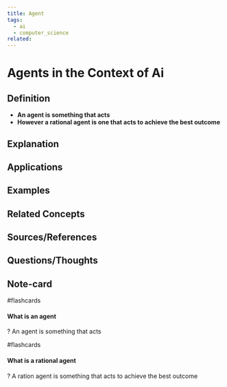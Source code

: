 ```yaml
---
title: Agent
tags:
  - ai
  - computer_science
related:
---
```

# Agents in the Context of Ai

## Definition
- **An agent is something that acts**
- **However a rational agent is one that acts to achieve the best outcome**
## Explanation

## Applications

## Examples

## Related Concepts

## Sources/References

## Questions/Thoughts

## Note-card
#flashcards 
#### What is an agent
?
An agent is something that acts
<!--SR:!2023-09-29,4,270-->

#flashcards 
#### What is a rational agent
?
A ration agent is something that acts to achieve the best outcome
<!--SR:!2023-09-29,4,270-->

